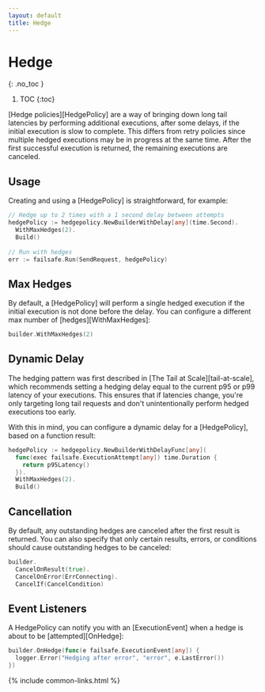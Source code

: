 ```yaml
---
layout: default
title: Hedge
---
```


# Hedge
{: .no_toc }

1. TOC
{:toc}

[Hedge policies][HedgePolicy] are a way of bringing down long tail latencies by performing additional executions, after some delays, if the initial execution is slow to complete. This differs from retry policies since multiple hedged executions may be in progress at the same time. After the first successful execution is returned, the remaining executions are canceled.

## Usage

Creating and using a [HedgePolicy] is straightforward, for example:

```go
// Hedge up to 2 times with a 1 second delay between attempts
hedgePolicy := hedgepolicy.NewBuilderWithDelay[any](time.Second).
  WithMaxHedges(2).
  Build()
  
// Run with hedges
err := failsafe.Run(SendRequest, hedgePolicy)
```

## Max Hedges

By default, a [HedgePolicy] will perform a single hedged execution if the initial execution is not done before the delay. You can configure a different max number of [hedges][WithMaxHedges]:

```go
builder.WithMaxHedges(2)
```

## Dynamic Delay

The hedging pattern was first described in [The Tail at Scale][tail-at-scale], which recommends setting a hedging delay equal to the current p95 or p99 latency of your executions. This ensures that if latencies change, you're only targeting long tail requests and don't unintentionally perform hedged executions too early. 

With this in mind, you can configure a dynamic delay for a [HedgePolicy], based on a function result:

```go
hedgePolicy := hedgepolicy.NewBuilderWithDelayFunc[any](
  func(exec failsafe.ExecutionAttempt[any]) time.Duration {
    return p95Latency()  
  }).
  WithMaxHedges(2).
  Build()
```

## Cancellation

By default, any outstanding hedges are canceled after the first result is returned. You can also specify that only certain results, errors, or conditions should cause outstanding hedges to be canceled:

```go
builder.
  CancelOnResult(true).
  CancelOnError(ErrConnecting).
  CancelIf(CancelCondition)
```

## Event Listeners

A HedgePolicy can notify you with an [ExecutionEvent] when a hedge is about to be [attempted][OnHedge]:

```go
builder.OnHedge(func(e failsafe.ExecutionEvent[any]) {
  logger.Error("Hedging after error", "error", e.LastError())
})
```


{% include common-links.html %}